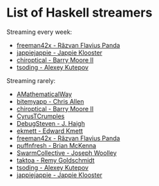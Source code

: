 # List of Haskell streamers

Streaming every week:

* [freeman42x - Răzvan Flavius Panda](https://www.twitch.tv/freeman42x)
* [jappiejappie - Jappie Klooster](https://www.twitch.tv/jappiejappie)
* [chiroptical - Barry Moore II](https://www.twitch.tv/chiroptical)
* [tsoding - Alexey Kutepov](https://www.twitch.tv/tsoding)

Streaming rarely:

* [AMathematicalWay](https://www.twitch.tv/AMathematicalWay)
* [bitemyapp - Chris Allen](https://www.twitch.tv/bitemyapp)
* [chiroptical - Barry Moore II](https://www.twitch.tv/chiroptical)
* [CyrusTCrumples](https://www.twitch.tv/CyrusTCrumples)
* [DebugSteven - J. Haigh](https://www.twitch.tv/DebugSteven)
* [ekmett - Edward Kmett](https://www.twitch.tv/ekmett)
* [freeman42x - Răzvan Flavius Panda](https://www.twitch.tv/freeman42x)
* [puffnfresh - Brian McKenna](https://www.twitch.tv/puffnfresh)
* [SwarmCollective - Joseph Woolley](https://www.twitch.tv/SwarmCollective)
* [taktoa - Remy Goldschmidt](https://www.twitch.tv/taktoa)
* [tsoding - Alexey Kutepov](https://www.twitch.tv/tsoding)
* [jappiejappie - Jappie Klooster](https://www.twitch.tv/jappiejappie)
